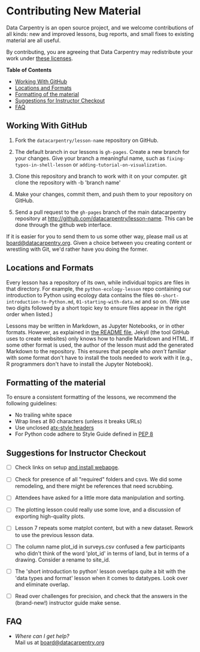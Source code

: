 # Contributing New Material

Data Carpentry is an open source project, and we welcome contributions of all
kinds: new and improved lessons, bug reports, and small fixes to existing
material are all useful.

By contributing, you are agreeing that Data Carpentry may redistribute your
work under [these licenses](LICENSE.md).


**Table of Contents**

*   [Working With GitHub](#working-with-github)
*   [Locations and Formats](#locations-and-formats)
*	[Formatting of the material](#formatting-of-the-material)
*	[Suggestions for Instructor Checkout](#suggestions)
*   [FAQ](#faq)


## Working With GitHub

1.  Fork the `datacarpentry/lesson-name` repository on GitHub.

2.  The default branch in our lessons is `gh-pages`. Create a
    new branch for your changes.
    Give your branch a meaningful name,
    such as `fixing-typos-in-shell-lesson`
    or `adding-tutorial-on-visualization`.

3.  Clone this repository and branch to work with it on your computer.
    git clone the repository with -b 'branch name'

4.  Make your changes, commit them, and push them to your repository on GitHub.

5.  Send a pull request to the `gh-pages` branch of the main datacarpentry
    repository at http://github.com/datacarpentry/lesson-name. This can
    be done through the github web interface.

If it is easier for you to send them to us some other way,
please mail us at
[board@datacarpentry.org](mailto:board@datacarpentry.org).
Given a choice between you creating content or wrestling with Git,
we'd rather have you doing the former.


## Locations and Formats

Every lesson has a repository of its own, while individual topics are files
in that directory.  For example, the `python-ecology-lesson` repo containing our
introduction to Python using ecology data contains the files
`00-short-introduction-to-Python.md`,
`01-starting-with-data.md` and so on.  (We use two digits followed by a short
topic key to ensure files appear in the right order when listed.)

Lessons may be written in Markdown, as Jupyter Notebooks, or in other formats.
However, as explained in [the README file](README.md), Jekyll (the tool GitHub
uses to create websites) only knows how to handle Markdown and HTML.  If some
other format is used, the author of the lesson must add the generated Markdown
to the repository.  This ensures that people who *aren't* familiar with some
format don't have to install the tools needed to work with it (e.g., R
programmers don't have to install the Jupyter Notebook).


## Formatting of the material

To ensure a consistent formatting of the lessons, we recommend the following
guidelines:

* No trailing white space
* Wrap lines at 80 characters (unless it breaks URLs)
* Use unclosed [atx-style headers](http://spec.commonmark.org/0.25/#atx-headings)
* For Python code adhere to Style Guide defined in [PEP 8](https://www.python.org/dev/peps/pep-0008/)


## Suggestions for Instructor Checkout

- [ ]  Check links on setup [and install webapge](http://www.datacarpentry.org/python-ecology-lesson/).  
- [ ]  Check for presence of all "required" folders and csvs. We did some remodeling, and there might be references that need scrubbing. 
- [ ]  Attendees have asked for a little more data manipulation and sorting. 
- [ ]  The plotting lesson could really use some love, and a discussion of exporting high-quality plots.
- [ ] Lesson 7  repeats some matplot content, but with a new dataset. Rework to use the previous lesson data.
- [ ] The column name plot_id  in surveys.csv confused a few participants who didn't think of the word 'plot_id' 
in terms of land, but in terms of a drawing. Consider a rename to site_id.
- [ ]  The 'short introduction to python' lesson overlaps quite a bit with the 'data types and format' 
lesson when it comes to datatypes. Look over and eliminate overlap.
- [ ] Read over challenges for precision, and check that the answers in the (brand-new!) instructor guide make sense.


## FAQ

*   *Where can I get help?*
    <br/>
    Mail us at [board@datacarpentry.org](mailto:board@datacarpentry.org)

